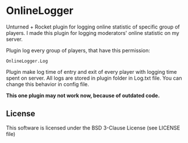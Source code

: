 # OnlineLogger

Unturned + Rocket plugin for logging online statistic of specific group of players. I made this plugin for logging moderators' online statistic on my server.

Plugin log every group of players, that have this permission:
~~~
OnlineLogger.Log
~~~
Plugin make log time of entry and exit of every player with logging time spent on server. All logs are stored in plugin folder in Log.txt file. You can change this behavior in config file.

**This one plugin may not work now, because of outdated code.**

## License
This software is licensed under the BSD 3-Clause License (see LICENSE file)
